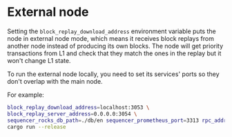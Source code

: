 # External node

Setting the `block_replay_download_address` environment variable puts the node in external node mode, which means it
receives block replays from another node instead of producing its own blocks. The node will get priority transactions
from L1 and check that they match the ones in the replay but it won't change L1 state.

To run the external node locally, you need to set its services' ports so they don't overlap with the main node.

For example:

```bash
block_replay_download_address=localhost:3053 \
block_replay_server_address=0.0.0.0:3054 \
sequencer_rocks_db_path=./db/en sequencer_prometheus_port=3313 rpc_address=0.0.0.0:3051 \
cargo run --release
```
